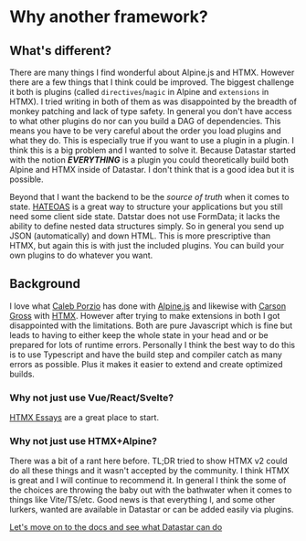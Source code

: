 # Why another framework?

## What's different?

There are many things I find wonderful about Alpine.js and HTMX. However there are a few things that I think could be improved. The biggest challenge it both is plugins (called `directives`/`magic` in Alpine and `extensions` in HTMX). I tried writing in both of them as was disappointed by the breadth of monkey patching and lack of type safety. In general you don't have access to what other plugins do nor can you build a DAG of dependencies. This means you have to be very careful about the order you load plugins and what they do. This is especially true if you want to use a plugin in a plugin. I think this is a big problem and I wanted to solve it. Because Datastar started with the notion **_EVERYTHING_** is a plugin you could theoretically build both Alpine and HTMX inside of Datastar. I don't think that is a good idea but it is possible.

Beyond that I want the backend to be the _source of truth_ when it comes to state. [HATEOAS](https://en.wikipedia.org/wiki/HATEOAS) is a great way to structure your applications but you still need some client side state. Datstar does not use FormData; it lacks the ability to define nested data structures simply. So in general you send up JSON (automatically) and down HTML. This is more prescriptive than HTMX, but again this is with just the included plugins. You can build your own plugins to do whatever you want.

## Background

I love what [Caleb Porzio](https://calebporzio.com/) has done with [Alpine.js](https://alpinejs.dev/) and likewise with [Carson Gross](https://bigsky.software/cv/) with [HTMX](https://htmx.org/). However after trying to make extensions in both I got disappointed with the limitations. Both are pure Javascript which is fine but leads to having to either keep the whole state in your head and or be prepared for lots of runtime errors. Personally I think the best way to do this is to use Typescript and have the build step and compiler catch as many errors as possible. Plus it makes it easier to extend and create optimized builds.

### Why not just use Vue/React/Svelte?

[HTMX Essays](https://htmx.org/essays/) are a great place to start.

### Why not just use HTMX+Alpine?

There was a bit of a rant here before. TL;DR tried to show HTMX v2 could do all these things and it wasn't accepted by the community. I think HTMX is great and I will continue to recommend it. In general I think the some of the choices are throwing the baby out with the bathwater when it comes to things like Vite/TS/etc. Good news is that everything I, and some other lurkers, wanted are available in Datastar or can be added easily via plugins.

[Let's move on to the docs and see what Datastar can do](/examples)
